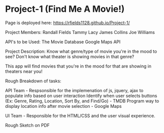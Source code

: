 # Project-1 (Find Me A Movie!)


Page is deployed here:  https://rfields1128.github.io/Project-1/

Project Members:
    Randall Fields
    Tammy Lacy
    James Collins
    Joe Williams

API's to be Used:
The Movie Database
Google Maps API

Project Description:
Know what genre/type of movie you're in the mood to see?
Don't know what theater is showing movies in that genre?

This app will find movies that you're in the mood for that are showing in theaters near you!

Rough Breakdown of tasks:    

API Team - Respsonsible for the implemenation of js, jquery, ajax to populate info based on user interaction
Identify when user selects buttons (Ex: Genre, Rating, Location, Sort By, and Find/Go) - TMDB
Program way to display location info after movie selection - Google Maps

UI Team - Responsible for the HTML/CSS and the user visual experience.

Rough Sketch on PDF
